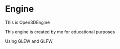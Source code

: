 # Engine
This is Open3DEngine
 
This engine is created by me for educational purposes

Using GLEW  and GLFW
